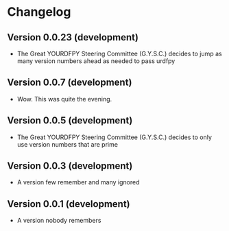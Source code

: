 # Changelog

## Version 0.0.23 (development)
- The Great YOURDFPY Steering Committee (G.Y.S.C.) decides to jump as many version numbers ahead as needed to pass urdfpy

## Version 0.0.7 (development)
- Wow. This was quite the evening.

## Version 0.0.5 (development)
- The Great YOURDFPY Steering Committee (G.Y.S.C.) decides to only use version numbers that are prime

## Version 0.0.3 (development)
- A version few remember and many ignored

## Version 0.0.1 (development)
- A version nobody remembers
